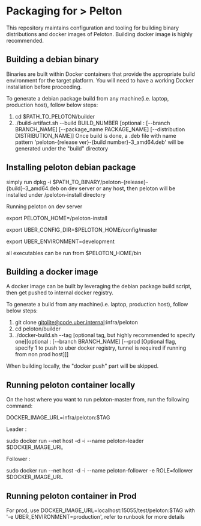 Packaging for > Pelton
===========================

This repository maintains configuration and tooling for building binary distributions and docker images of Peloton. Building
docker image is highly recommended.

## Building a debian binary

Binaries are built within Docker containers that provide the appropriate build environment for the target platform.
You will need to have a working Docker installation before proceeding.

To generate a debian package build from any machine(i.e. laptop, production host), follow below steps:
1. cd $PATH_TO_PELOTON/builder
2.  ./build-artifact.sh --build BUILD_NUMBER [optional : [--branch BRANCH_NAME] [--package_name PACKAGE_NAME] [--distribution DISTRIBUTION_NAME]]
Once build is done, a .deb file with name pattern 'peloton-{release ver}-{build number}-3_amd64.deb' will be generated
under the "build" directory


## Installing peloton debian package

simply run dpkg -i $PATH_TO_BINARY/peloton-{release}-{build}-3_amd64.deb on dev server or any host, then peloton will be
installed under /peloton-install directory


Running peloton on dev server

export PELOTON_HOME=/peloton-install

export UBER_CONFIG_DIR=$PELOTON_HOME/config/master

export UBER_ENVIRONMENT=development

all executables can be run from $PELOTON_HOME/bin


## Building a docker image

A docker image can be built by leveraging the debian package build script, then get pushed to internal docker registry.

To generate a build from any machine(i.e. laptop, production host), follow below steps:

1. git clone gitolite@code.uber.internal:infra/peloton
2. cd peloton/builder
3. ./docker-build.sh --tag [optional tag, but highly recommended to specify one][optional : [--branch BRANCH_NAME]
[--prod [Optional flag, specify 1 to push to uber docker registry, tunnel is required if running from non prod host]]]

When building locally, the "docker push" part will be skipped.


## Running peloton container locally

On the host where you want to run peloton-master from, run the following command:

DOCKER_IMAGE_URL=infra/peloton:$TAG

Leader :

sudo docker run --net host -d -i --name peloton-leader $DOCKER_IMAGE_URL

Follower :

sudo docker run --net host -d -i --name peloton-follower -e ROLE=follower $DOCKER_IMAGE_URL

## Running peloton container in Prod

For prod, use DOCKER_IMAGE_URL=localhost:15055/test/peloton:$TAG with '-e UBER_ENVIRONMENT=production', refer to runbook
for more details
